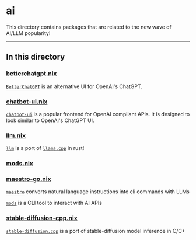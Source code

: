 # ai

This directory contains packages that are related to the new wave of AI/LLM popularity!

---

## In this directory

### [betterchatgpt.nix](./betterchatgpt.nix)

[`BetterChatGPT`](https://github.com/ztjhz/BetterChatGPT) is an alternative UI for OpenAI's ChatGPT.

### [chatbot-ui.nix](./chatbot-ui.nix)

[`chatbot-ui`](https://github.com/mckaywrigley/chatbot-ui) is a popular frontend for OpenAI compliant APIs. It is designed to look similar to OpenAI's ChatGPT UI.

### [llm.nix](./llm.nix)

[`llm`](https://github.com/rustformers/llm) is a port of [`llama.cpp`](https://github.com/ggerganov/llama.cpp) in rust!

### [mods.nix](./mods.nix)

### [maestro-go.nix](./maestro-go.nix)

[`maestro`](https://github.com/pluja/maestro) converts natural language instructions into cli commands with LLMs

[`mods`](https://github.com/charmbracelet/mods) is a CLI tool to interact with AI APIs

### [stable-diffusion-cpp.nix](./stable-diffusion-cpp.nix)

[`stable-diffusion.cpp`](https://github.com/leejet/stable-diffusion.cpp) is a port of stable-diffusion model inference in C/C+
